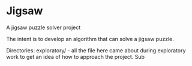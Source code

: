 # Jigsaw
A jigsaw puzzle solver project

The intent is to develop an algorithm that can solve a jigsaw puzzle.  

Directories:
  exploratory/ - all the file here came about during exploratory work to get an idea of how to approach the project.  Sub 
